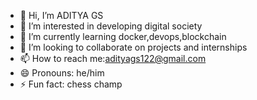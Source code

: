 - 👋 Hi, I’m ADITYA GS
- 👀 I’m interested in developing digital society
- 🌱 I’m currently learning docker,devops,blockchain
- 💞️ I’m looking to collaborate on projects and internships
- 📫 How to reach me:adityags122@gmail.com
- 😄 Pronouns: he/him
- ⚡ Fun fact: chess champ

<!---
adityamsrit/adityamsrit is a ✨ special ✨ repository because its `README.md` (this file) appears on your GitHub profile.
You can click the Preview link to take a look at your changes.
--->

